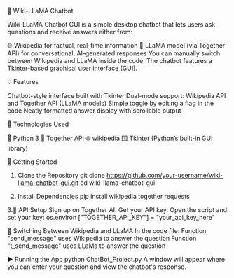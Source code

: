 🧠 Wiki-LLaMA Chatbot

Wiki-LLaMA Chatbot GUI is a simple desktop chatbot that lets users ask questions and receive answers either from:

🌐 Wikipedia for factual, real-time information
🦙 LLaMA model (via Together API) for conversational, AI-generated responses
You can manually switch between Wikipedia and LLaMA inside the code. The chatbot features a Tkinter-based graphical user interface (GUI).

💡 Features

Chatbot-style interface built with Tkinter
Dual-mode support: Wikipedia API and Together API (LLaMA models)
Simple toggle by editing a flag in the code
Neatly formatted answer display with scrollable output

🔧 Technologies Used

🐍 Python 3
🧠 Together API
🌐 wikipedia
🪟 Tkinter (Python’s built-in GUI library)

🚀 Getting Started

1. Clone the Repository
git clone https://github.com/your-username/wiki-llama-chatbot-gui.git
cd wiki-llama-chatbot-gui

2. Install Dependencies
pip install wikipedia together requests

3.🔐 API Setup
Sign up on Together AI.
Get your API key.
Open the script and set your key:
os.environ ["TOGETHER_API_KEY"] = "your_api_key_here"

🔁 Switching Between Wikipedia and LLaMA
In the code file:
  Function "send_message" uses Wikipedia to answer the question
  Function "t_send_message" uses LLaMa to answer the question

▶️ Running the App
python ChatBot_Project.py
A window will appear where you can enter your question and view the chatbot's response.
